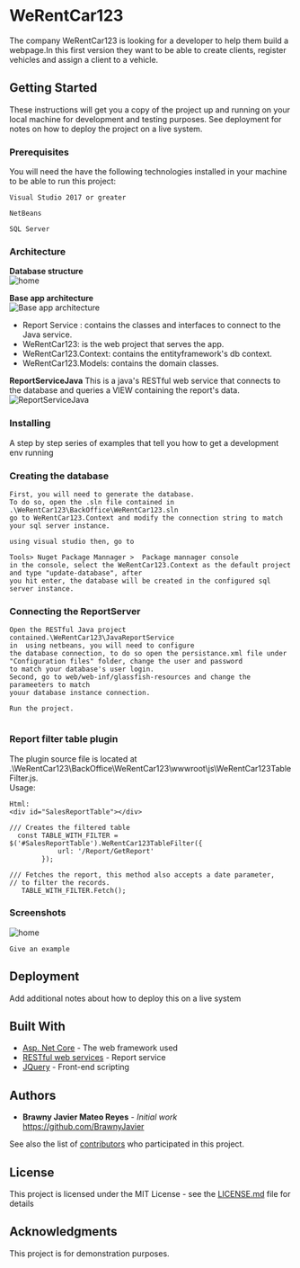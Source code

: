 # WeRentCar123
 The company WeRentCar123 is looking for a developer to help them build a webpage.In this first version they want to be able to create clients, register vehicles and assign a client to a vehicle.

## Getting Started

These instructions will get you a copy of the project up and running on your local machine for development and testing purposes. See deployment for notes on how to deploy the project on a live system.

### Prerequisites

You will need the have the following technologies installed in your machine to be able to run this project:

```
Visual Studio 2017 or greater
```
```
NetBeans
```
```
SQL Server
```

### Architecture
**Database structure**  
![home](https://raw.githubusercontent.com/BrawnyJavier/WeRentCar123/master/App%20Screenshots/Database.JPG)

**Base app architecture**  
![Base app architecture](https://raw.githubusercontent.com/BrawnyJavier/WeRentCar123/master/App%20Screenshots/Base%20app%20architecture.JPG)  

* Report Service : contains the classes and interfaces to connect to the Java service.
* WeRentCar123: is the web project that serves the app.
* WeRentCar123.Context: contains the entityframework's db context.
* WeRentCar123.Models: contains the domain classes.

**ReportServiceJava**
This is a java's RESTful web service that connects to the database and queries a VIEW containing the report's data.
![ReportServiceJava](https://raw.githubusercontent.com/BrawnyJavier/WeRentCar123/master/App%20Screenshots/Report%20Service.JPG)
### Installing


A step by step series of examples that tell you how to get a development env running

### Creating the database 

```
First, you will need to generate the database.
To do so, open the .sln file contained in    .\WeRentCar123\BackOffice\WeRentCar123.sln  
go to WeRentCar123.Context and modify the connection string to match your sql server instance.

using visual studio then, go to  

Tools> Nuget Package Mannager >  Package mannager console    
in the console, select the WeRentCar123.Context as the default project and type "update-database", after  
you hit enter, the database will be created in the configured sql server instance.
```

### Connecting the ReportServer

```
Open the RESTful Java project contained.\WeRentCar123\JavaReportService  
in  using netbeans, you will need to configure  
the database connection, to do so open the persistance.xml file under "Configuration files" folder, change the user and password  
to match your database's user login.  
Second, go to web/web-inf/glassfish-resources and change the parameeters to match  
youur database instance connection.

Run the project.
  

```
### Report filter table plugin
The plugin source file is located at .\WeRentCar123\BackOffice\WeRentCar123\wwwroot\js\WeRentCar123TableFilter.js.  
Usage:  
```
Html: 
<div id="SalesReportTable"></div>
```

```
/// Creates the filtered table
  const TABLE_WITH_FILTER = $('#SalesReportTable').WeRentCar123TableFilter({
            url: '/Report/GetReport'
        });
        
/// Fetches the report, this method also accepts a date parameter,  
// to filter the records.
   TABLE_WITH_FILTER.Fetch();   
```



### Screenshots
![home](https://raw.githubusercontent.com/BrawnyJavier/WeRentCar123/master/App%20Screenshots/Home.JPG)


```
Give an example
```

## Deployment

Add additional notes about how to deploy this on a live system

## Built With

* [Asp. Net Core](https://docs.microsoft.com/en-us/aspnet/core/?view=aspnetcore-2.2) - The web framework used
* [RESTful web services](https://docs.oracle.com/cd/E24329_01/web.1211/e24983/overview.htm) - Report service
* [JQuery](https://jquery.com/) - Front-end scripting

## Authors

* **Brawny Javier Mateo Reyes** - *Initial work* https://github.com/BrawnyJavier

See also the list of [contributors](https://github.com/your/project/contributors) who participated in this project.

## License

This project is licensed under the MIT License - see the [LICENSE.md](LICENSE.md) file for details

## Acknowledgments
This project is for demonstration purposes.
